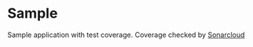 Sample
======

Sample application with test coverage. Coverage checked by [Sonarcloud](https://sonarcloud.io/dashboard?id=uk.hfox%3Agendis)